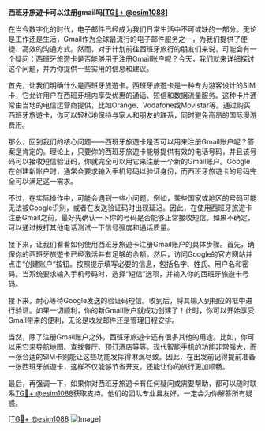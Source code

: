 **西班牙旅遊卡可以注册gmail吗[[TG💪+ @esim1088](https://t.me/s/esim1088)]**

在当今数字化的时代，电子邮件已经成为我们日常生活中不可或缺的一部分。无论是工作还是生活，Gmail作为全球最流行的电子邮件服务之一，为我们提供了便捷、高效的沟通方式。然而，对于计划前往西班牙旅行的朋友们来说，可能会有一个疑问：西班牙旅遊卡是否能够用于注册Gmail账户呢？今天，我们就来详细探讨这个问题，并为你提供一些实用的信息和建议。

首先，让我们明确什么是西班牙旅遊卡。西班牙旅遊卡是一种专为游客设计的SIM卡，它允许用户在西班牙境内享受优惠的通话、短信和数据流量服务。这种卡片通常由当地的电信运营商提供，比如Orange、Vodafone或Movistar等。通过购买西班牙旅遊卡，你可以轻松地保持与家人和朋友的联系，同时避免高昂的国际漫游费用。

那么，回到我们的核心问题——西班牙旅遊卡是否可以用来注册Gmail账户呢？答案是肯定的。理论上，只要你的西班牙旅遊卡能够提供有效的电话号码，并且该号码可以接收短信验证码，你就完全可以用它来注册一个新的Gmail账户。Google在创建新账户时，通常会要求输入手机号码以验证身份，而西班牙旅遊卡的号码完全可以满足这一需求。

不过，在实际操作中，可能会遇到一些小问题。例如，某些国家或地区的号码可能无法被Google识别，或者在发送验证码时出现延迟。因此，在使用西班牙旅遊卡注册Gmail之前，最好先确认一下你的号码是否能够正常接收短信。如果不确定，可以通过拨打其他电话测试一下信号强度和通话质量。

接下来，让我们看看如何使用西班牙旅遊卡注册Gmail账户的具体步骤。首先，确保你的西班牙旅遊卡已经激活并有足够的余额。然后，访问Google的官方网站并点击“创建账户”按钮。按照提示填写必要的信息，包括名字、姓氏、用户名和密码。当系统要求输入手机号码时，选择“短信”选项，并输入你的西班牙旅遊卡号码。

接下来，耐心等待Google发送的验证码短信。收到后，将其输入到相应的框中进行验证。如果一切顺利，你的新Gmail账户就成功创建了！此时，你可以开始享受Gmail带来的便利，无论是收发邮件还是管理日程安排。

当然，除了注册Gmail账户之外，西班牙旅遊卡还有很多其他的用途。比如，你可以用它来导航地图、查找餐厅、预订酒店等等。现代智能手机的功能非常强大，而一张合适的SIM卡则能让这些功能发挥得淋漓尽致。因此，在出发前记得提前准备一张西班牙旅遊卡，这样不仅能够节省开支，还能让你的旅行更加顺畅。

最后，再强调一下，如果你对西班牙旅遊卡有任何疑问或需要帮助，都可以随时联系[TG💪+ @esim1088](https://t.me/s/esim1088)获取支持。他们的团队专业且友好，一定会为你解答所有疑惑。

[[TG💪+ @esim1088](https://t.me/s/esim1088) ![Image](https://i.postimg.cc/4NQfJmqS/Snipaste-2025-05-13-00-14-12.png)]